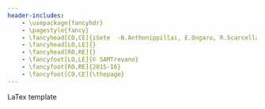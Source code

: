 ```yaml
---
header-includes:
    - \usepackage{fancyhdr}
    - \pagestyle{fancy}
    - \fancyhead[CO,CE]{iSete  -N.Anthonippillai, E.Ongaro, R.Scarcella, A.Lupica, S.Ushchapivskyy}
    - \fancyhead[LO,LE]{}
    - \fancyhead[RO,RE]{}    
    - \fancyfoot[LO,LE]{© SAMTrevano}
    - \fancyfoot[RO,RE]{2015-16}
    - \fancyfoot[CO,CE]{\thepage}
---
```




LaTex template
